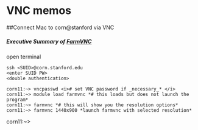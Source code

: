 # VNC memos

##Connect Mac to corn@stanford via VNC


##### Executive Summary of [FarmVNC](https://web.stanford.edu/group/farmshare/cgi-bin/wiki/index.php/FarmVNC)

open terminal  
```
ssh <SUID>@corn.stanford.edu  
<enter SUID PW>
<double authentication>  

corn11:~> vncpasswd <i># set VNC password if _necessary_* </i> 
corn11:~> module load farmvnc *# this loads but does not launch the program*  
corn11:~> farmvnc *# this will show you the resolution options*  
corn11:~> farmvnc 1440x900 *launch farmvnc with selected resolution*
```
corn11:~>   
